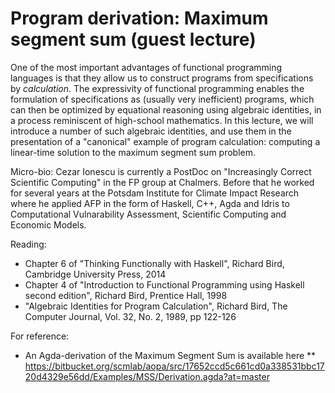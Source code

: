 # Program derivation: Maximum segment sum (guest lecture)

One of the most important advantages of functional programming
languages is that they allow us to construct programs from
specifications by *calculation*. The expressivity of functional
programming enables the formulation of specifications as (usually very
inefficient) programs, which can then be optimized by equational
reasoning using algebraic identities, in a process reminiscent of
high-school mathematics. In this lecture, we will introduce a number
of such algebraic identities, and use them in the presentation of a
"canonical" example of program calculation: computing a linear-time
solution to the maximum segment sum problem.

Micro-bio: Cezar Ionescu is currently a PostDoc on "Increasingly
Correct Scientific Computing" in the FP group at Chalmers. Before that
he worked for several years at the Potsdam Institute for Climate
Impact Research where he applied AFP in the form of Haskell, C++, Agda
and Idris to Computational Vulnarability Assessment, Scientific
Computing and Economic Models.

Reading:
* Chapter 6 of "Thinking Functionally with Haskell", Richard Bird, Cambridge University Press, 2014
* Chapter 4 of "Introduction to Functional Programming using Haskell second edition", Richard Bird, Prentice Hall, 1998
* "Algebraic Identities for Program Calculation", Richard Bird, The Computer Journal, Vol. 32, No. 2, 1989, pp 122-126

For reference:
* An Agda-derivation of the Maximum Segment Sum is available here
** https://bitbucket.org/scmlab/aopa/src/17652ccd5c661cd0a338531bbc1720d4329e56dd/Examples/MSS/Derivation.agda?at=master
